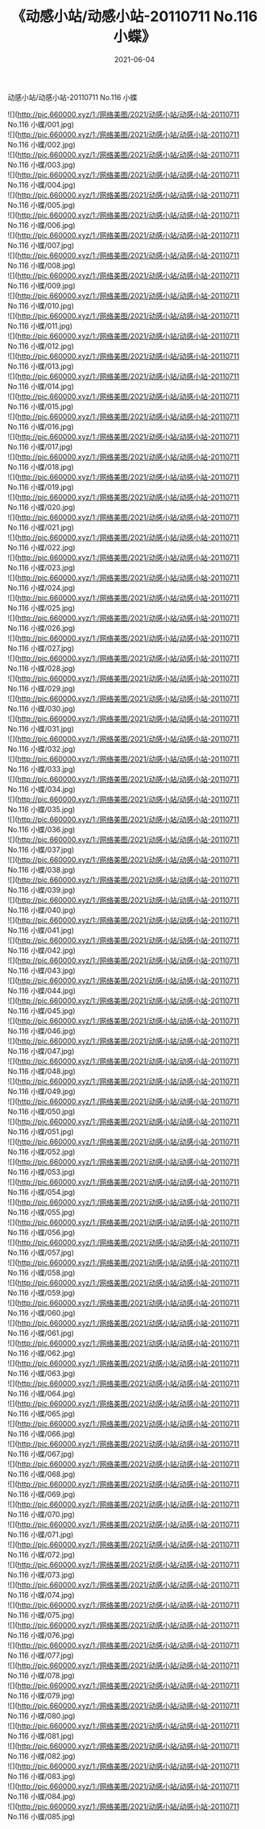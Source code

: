 ﻿---
layout: post
title:  《动感小站/动感小站-20110711 No.116 小蝶》
date:   2021-06-04
img: http://pic.660000.xyz/1:/网络美图/2021/动感小站/动感小站-20110711 No.116 小蝶/000.jpg
categories: [美女, 清纯, 唯美]
---

动感小站/动感小站-20110711 No.116 小蝶

 ![](http://pic.660000.xyz/1:/网络美图/2021/动感小站/动感小站-20110711 No.116 小蝶/001.jpg) <br>![](http://pic.660000.xyz/1:/网络美图/2021/动感小站/动感小站-20110711 No.116 小蝶/002.jpg) <br>![](http://pic.660000.xyz/1:/网络美图/2021/动感小站/动感小站-20110711 No.116 小蝶/003.jpg) <br>![](http://pic.660000.xyz/1:/网络美图/2021/动感小站/动感小站-20110711 No.116 小蝶/004.jpg) <br>![](http://pic.660000.xyz/1:/网络美图/2021/动感小站/动感小站-20110711 No.116 小蝶/005.jpg) <br>![](http://pic.660000.xyz/1:/网络美图/2021/动感小站/动感小站-20110711 No.116 小蝶/006.jpg) <br>![](http://pic.660000.xyz/1:/网络美图/2021/动感小站/动感小站-20110711 No.116 小蝶/007.jpg) <br>![](http://pic.660000.xyz/1:/网络美图/2021/动感小站/动感小站-20110711 No.116 小蝶/008.jpg) <br>![](http://pic.660000.xyz/1:/网络美图/2021/动感小站/动感小站-20110711 No.116 小蝶/009.jpg) <br>![](http://pic.660000.xyz/1:/网络美图/2021/动感小站/动感小站-20110711 No.116 小蝶/010.jpg) <br>![](http://pic.660000.xyz/1:/网络美图/2021/动感小站/动感小站-20110711 No.116 小蝶/011.jpg) <br>![](http://pic.660000.xyz/1:/网络美图/2021/动感小站/动感小站-20110711 No.116 小蝶/012.jpg) <br>![](http://pic.660000.xyz/1:/网络美图/2021/动感小站/动感小站-20110711 No.116 小蝶/013.jpg) <br>![](http://pic.660000.xyz/1:/网络美图/2021/动感小站/动感小站-20110711 No.116 小蝶/014.jpg) <br>![](http://pic.660000.xyz/1:/网络美图/2021/动感小站/动感小站-20110711 No.116 小蝶/015.jpg) <br>![](http://pic.660000.xyz/1:/网络美图/2021/动感小站/动感小站-20110711 No.116 小蝶/016.jpg) <br>![](http://pic.660000.xyz/1:/网络美图/2021/动感小站/动感小站-20110711 No.116 小蝶/017.jpg) <br>![](http://pic.660000.xyz/1:/网络美图/2021/动感小站/动感小站-20110711 No.116 小蝶/018.jpg) <br>![](http://pic.660000.xyz/1:/网络美图/2021/动感小站/动感小站-20110711 No.116 小蝶/019.jpg) <br>![](http://pic.660000.xyz/1:/网络美图/2021/动感小站/动感小站-20110711 No.116 小蝶/020.jpg) <br>![](http://pic.660000.xyz/1:/网络美图/2021/动感小站/动感小站-20110711 No.116 小蝶/021.jpg) <br>![](http://pic.660000.xyz/1:/网络美图/2021/动感小站/动感小站-20110711 No.116 小蝶/022.jpg) <br>![](http://pic.660000.xyz/1:/网络美图/2021/动感小站/动感小站-20110711 No.116 小蝶/023.jpg) <br>![](http://pic.660000.xyz/1:/网络美图/2021/动感小站/动感小站-20110711 No.116 小蝶/024.jpg) <br>![](http://pic.660000.xyz/1:/网络美图/2021/动感小站/动感小站-20110711 No.116 小蝶/025.jpg) <br>![](http://pic.660000.xyz/1:/网络美图/2021/动感小站/动感小站-20110711 No.116 小蝶/026.jpg) <br>![](http://pic.660000.xyz/1:/网络美图/2021/动感小站/动感小站-20110711 No.116 小蝶/027.jpg) <br>![](http://pic.660000.xyz/1:/网络美图/2021/动感小站/动感小站-20110711 No.116 小蝶/028.jpg) <br>![](http://pic.660000.xyz/1:/网络美图/2021/动感小站/动感小站-20110711 No.116 小蝶/029.jpg) <br>![](http://pic.660000.xyz/1:/网络美图/2021/动感小站/动感小站-20110711 No.116 小蝶/030.jpg) <br>![](http://pic.660000.xyz/1:/网络美图/2021/动感小站/动感小站-20110711 No.116 小蝶/031.jpg) <br>![](http://pic.660000.xyz/1:/网络美图/2021/动感小站/动感小站-20110711 No.116 小蝶/032.jpg) <br>![](http://pic.660000.xyz/1:/网络美图/2021/动感小站/动感小站-20110711 No.116 小蝶/033.jpg) <br>![](http://pic.660000.xyz/1:/网络美图/2021/动感小站/动感小站-20110711 No.116 小蝶/034.jpg) <br>![](http://pic.660000.xyz/1:/网络美图/2021/动感小站/动感小站-20110711 No.116 小蝶/035.jpg) <br>![](http://pic.660000.xyz/1:/网络美图/2021/动感小站/动感小站-20110711 No.116 小蝶/036.jpg) <br>![](http://pic.660000.xyz/1:/网络美图/2021/动感小站/动感小站-20110711 No.116 小蝶/037.jpg) <br>![](http://pic.660000.xyz/1:/网络美图/2021/动感小站/动感小站-20110711 No.116 小蝶/038.jpg) <br>![](http://pic.660000.xyz/1:/网络美图/2021/动感小站/动感小站-20110711 No.116 小蝶/039.jpg) <br>![](http://pic.660000.xyz/1:/网络美图/2021/动感小站/动感小站-20110711 No.116 小蝶/040.jpg) <br>![](http://pic.660000.xyz/1:/网络美图/2021/动感小站/动感小站-20110711 No.116 小蝶/041.jpg) <br>![](http://pic.660000.xyz/1:/网络美图/2021/动感小站/动感小站-20110711 No.116 小蝶/042.jpg) <br>![](http://pic.660000.xyz/1:/网络美图/2021/动感小站/动感小站-20110711 No.116 小蝶/043.jpg) <br>![](http://pic.660000.xyz/1:/网络美图/2021/动感小站/动感小站-20110711 No.116 小蝶/044.jpg) <br>![](http://pic.660000.xyz/1:/网络美图/2021/动感小站/动感小站-20110711 No.116 小蝶/045.jpg) <br>![](http://pic.660000.xyz/1:/网络美图/2021/动感小站/动感小站-20110711 No.116 小蝶/046.jpg) <br>![](http://pic.660000.xyz/1:/网络美图/2021/动感小站/动感小站-20110711 No.116 小蝶/047.jpg) <br>![](http://pic.660000.xyz/1:/网络美图/2021/动感小站/动感小站-20110711 No.116 小蝶/048.jpg) <br>![](http://pic.660000.xyz/1:/网络美图/2021/动感小站/动感小站-20110711 No.116 小蝶/049.jpg) <br>![](http://pic.660000.xyz/1:/网络美图/2021/动感小站/动感小站-20110711 No.116 小蝶/050.jpg) <br>![](http://pic.660000.xyz/1:/网络美图/2021/动感小站/动感小站-20110711 No.116 小蝶/051.jpg) <br>![](http://pic.660000.xyz/1:/网络美图/2021/动感小站/动感小站-20110711 No.116 小蝶/052.jpg) <br>![](http://pic.660000.xyz/1:/网络美图/2021/动感小站/动感小站-20110711 No.116 小蝶/053.jpg) <br>![](http://pic.660000.xyz/1:/网络美图/2021/动感小站/动感小站-20110711 No.116 小蝶/054.jpg) <br>![](http://pic.660000.xyz/1:/网络美图/2021/动感小站/动感小站-20110711 No.116 小蝶/055.jpg) <br>![](http://pic.660000.xyz/1:/网络美图/2021/动感小站/动感小站-20110711 No.116 小蝶/056.jpg) <br>![](http://pic.660000.xyz/1:/网络美图/2021/动感小站/动感小站-20110711 No.116 小蝶/057.jpg) <br>![](http://pic.660000.xyz/1:/网络美图/2021/动感小站/动感小站-20110711 No.116 小蝶/058.jpg) <br>![](http://pic.660000.xyz/1:/网络美图/2021/动感小站/动感小站-20110711 No.116 小蝶/059.jpg) <br>![](http://pic.660000.xyz/1:/网络美图/2021/动感小站/动感小站-20110711 No.116 小蝶/060.jpg) <br>![](http://pic.660000.xyz/1:/网络美图/2021/动感小站/动感小站-20110711 No.116 小蝶/061.jpg) <br>![](http://pic.660000.xyz/1:/网络美图/2021/动感小站/动感小站-20110711 No.116 小蝶/062.jpg) <br>![](http://pic.660000.xyz/1:/网络美图/2021/动感小站/动感小站-20110711 No.116 小蝶/063.jpg) <br>![](http://pic.660000.xyz/1:/网络美图/2021/动感小站/动感小站-20110711 No.116 小蝶/064.jpg) <br>![](http://pic.660000.xyz/1:/网络美图/2021/动感小站/动感小站-20110711 No.116 小蝶/065.jpg) <br>![](http://pic.660000.xyz/1:/网络美图/2021/动感小站/动感小站-20110711 No.116 小蝶/066.jpg) <br>![](http://pic.660000.xyz/1:/网络美图/2021/动感小站/动感小站-20110711 No.116 小蝶/067.jpg) <br>![](http://pic.660000.xyz/1:/网络美图/2021/动感小站/动感小站-20110711 No.116 小蝶/068.jpg) <br>![](http://pic.660000.xyz/1:/网络美图/2021/动感小站/动感小站-20110711 No.116 小蝶/069.jpg) <br>![](http://pic.660000.xyz/1:/网络美图/2021/动感小站/动感小站-20110711 No.116 小蝶/070.jpg) <br>![](http://pic.660000.xyz/1:/网络美图/2021/动感小站/动感小站-20110711 No.116 小蝶/071.jpg) <br>![](http://pic.660000.xyz/1:/网络美图/2021/动感小站/动感小站-20110711 No.116 小蝶/072.jpg) <br>![](http://pic.660000.xyz/1:/网络美图/2021/动感小站/动感小站-20110711 No.116 小蝶/073.jpg) <br>![](http://pic.660000.xyz/1:/网络美图/2021/动感小站/动感小站-20110711 No.116 小蝶/074.jpg) <br>![](http://pic.660000.xyz/1:/网络美图/2021/动感小站/动感小站-20110711 No.116 小蝶/075.jpg) <br>![](http://pic.660000.xyz/1:/网络美图/2021/动感小站/动感小站-20110711 No.116 小蝶/076.jpg) <br>![](http://pic.660000.xyz/1:/网络美图/2021/动感小站/动感小站-20110711 No.116 小蝶/077.jpg) <br>![](http://pic.660000.xyz/1:/网络美图/2021/动感小站/动感小站-20110711 No.116 小蝶/078.jpg) <br>![](http://pic.660000.xyz/1:/网络美图/2021/动感小站/动感小站-20110711 No.116 小蝶/079.jpg) <br>![](http://pic.660000.xyz/1:/网络美图/2021/动感小站/动感小站-20110711 No.116 小蝶/080.jpg) <br>![](http://pic.660000.xyz/1:/网络美图/2021/动感小站/动感小站-20110711 No.116 小蝶/081.jpg) <br>![](http://pic.660000.xyz/1:/网络美图/2021/动感小站/动感小站-20110711 No.116 小蝶/082.jpg) <br>![](http://pic.660000.xyz/1:/网络美图/2021/动感小站/动感小站-20110711 No.116 小蝶/083.jpg) <br>![](http://pic.660000.xyz/1:/网络美图/2021/动感小站/动感小站-20110711 No.116 小蝶/084.jpg) <br>![](http://pic.660000.xyz/1:/网络美图/2021/动感小站/动感小站-20110711 No.116 小蝶/085.jpg) <br>